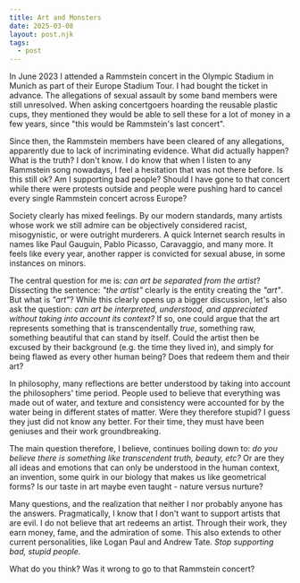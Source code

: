 ```yaml
---
title: Art and Monsters
date: 2025-03-08
layout: post.njk
tags:
  - post
---
```


In June 2023 I attended a Rammstein concert in the Olympic Stadium in Munich as part of their Europe Stadium Tour. I had bought the ticket in advance. The allegations of sexual assault by some band members were still unresolved. When asking concertgoers hoarding the reusable plastic cups, they mentioned they would be able to sell these for a lot of money in a few years, since "this would be Rammstein's last concert".

Since then, the Rammstein members have been cleared of any allegations, apparently due to lack of incriminating evidence. What did actually happen? What is the truth? I don't know.
I do know that when I listen to any Rammstein song nowadays, I feel a hesitation that was not there before. Is this still ok? Am I supporting bad people? Should I have gone to that concert while there were protests outside and people were pushing hard to cancel every single Rammstein concert across Europe?

Society clearly has mixed feelings. By our modern standards, many artists whose work we still admire can be objectively considered racist, misogynistic, or were outright murderers.
A quick Internet search results in names like Paul Gauguin, Pablo Picasso, Caravaggio, and many more. It feels like every year, another rapper is convicted for sexual abuse, in some instances on minors.

The central question for me is: *can art be separated from the artist*?
Dissecting the sentence: *"the artist"* clearly is the entity creating the *"art"*. But what is *"art"*?
While this clearly opens up a bigger discussion, let's also ask the question: *can art be interpreted, understood, and appreciated without taking into account its context?*
If so, one could argue that the art represents something that is transcendentally *true*, something raw, something beautiful that can stand by itself. Could the artist then be excused by their background (e.g. the time they lived in), and simply for being flawed as every other human being? Does that redeem them and their art?

In philosophy, many reflections are better understood by taking into account the philosophers' time period. People used to believe that everything was made out of water, and texture and consistency were accounted for by the water being in different states of matter. Were they therefore stupid? I guess they just did not know any better. For their time, they must have been geniuses and their work groundbreaking.

The main question therefore, I believe, continues boiling down to: *do you believe there is something like transcendent truth, beauty, etc?* Or are they all ideas and emotions that can only be understood in the human context, an invention, some quirk in our biology that makes us like geometrical forms? Is our taste in art maybe even taught - nature versus nurture?

Many questions, and the realization that neither I nor probably anyone has the answers.
Pragmatically, I know that I don't want to support artists that are evil. I do not believe that art redeems an artist. Through their work, they earn money, fame, and the admiration of some.
This also extends to other current personalities, like Logan Paul and Andrew Tate. *Stop supporting bad, stupid people.*

What do you think? Was it wrong to go to that Rammstein concert?
